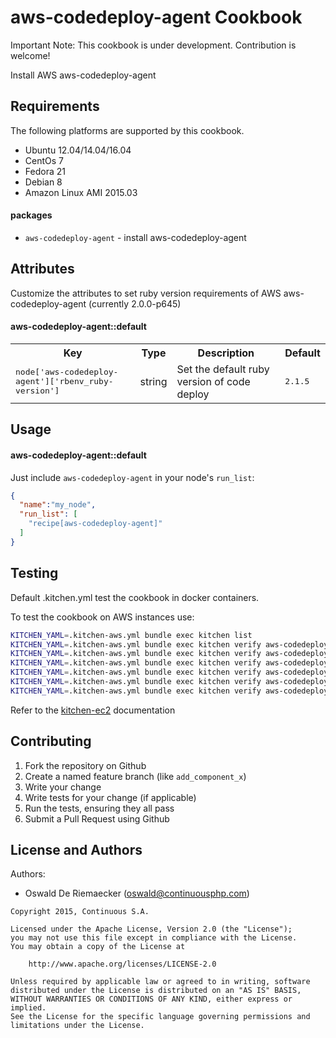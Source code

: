aws-codedeploy-agent Cookbook
===================
Important Note: This cookbook is under development. Contribution is welcome!

Install AWS aws-codedeploy-agent

Requirements
------------
The following platforms are supported by this cookbook.

* Ubuntu 12.04/14.04/16.04
* CentOs 7 
* Fedora 21
* Debian 8 
* Amazon Linux AMI 2015.03

#### packages
- `aws-codedeploy-agent` - install aws-codedeploy-agent 

Attributes
----------
Customize the attributes to set ruby version requirements of AWS aws-codedeploy-agent (currently 2.0.0-p645) 

#### aws-codedeploy-agent::default
<table>
  <tr>
    <th>Key</th>
    <th>Type</th>
    <th>Description</th>
    <th>Default</th>
  </tr>
  <tr>
    <td><tt>node['aws-codedeploy-agent']['rbenv_ruby-version']</tt></td>
    <td>string</td>
    <td>Set the default ruby version of code deploy</td>
    <td><tt>2.1.5</tt></td>
  </tr>
</table>


Usage
-----
#### aws-codedeploy-agent::default

Just include `aws-codedeploy-agent` in your node's `run_list`:

```json
{
  "name":"my_node",
  "run_list": [
    "recipe[aws-codedeploy-agent]"
  ]
}
```

Testing
-------
Default .kitchen.yml test the cookbook in docker containers.

To test the cookbook on AWS instances use:
```bash
KITCHEN_YAML=.kitchen-aws.yml bundle exec kitchen list 
KITCHEN_YAML=.kitchen-aws.yml bundle exec kitchen verify aws-codedeploy-agent-ubuntu-1604-aws
KITCHEN_YAML=.kitchen-aws.yml bundle exec kitchen verify aws-codedeploy-agent-ubuntu-1404-aws
KITCHEN_YAML=.kitchen-aws.yml bundle exec kitchen verify aws-codedeploy-agent-ubuntu-1204-aws 
KITCHEN_YAML=.kitchen-aws.yml bundle exec kitchen verify aws-codedeploy-agent-debian-8-aws 
KITCHEN_YAML=.kitchen-aws.yml bundle exec kitchen verify aws-codedeploy-agent-centos-7-aws 
KITCHEN_YAML=.kitchen-aws.yml bundle exec kitchen verify aws-codedeploy-agent-amazon-linux
```

Refer to the [kitchen-ec2](https://github.com/test-kitchen/kitchen-ec2) documentation

Contributing
------------
1. Fork the repository on Github
2. Create a named feature branch (like `add_component_x`)
3. Write your change
4. Write tests for your change (if applicable)
5. Run the tests, ensuring they all pass
6. Submit a Pull Request using Github

License and Authors
-------------------
Authors: 

* Oswald De Riemaecker (oswald@continuousphp.com)

```text
Copyright 2015, Continuous S.A.

Licensed under the Apache License, Version 2.0 (the "License");
you may not use this file except in compliance with the License.
You may obtain a copy of the License at

    http://www.apache.org/licenses/LICENSE-2.0

Unless required by applicable law or agreed to in writing, software
distributed under the License is distributed on an "AS IS" BASIS,
WITHOUT WARRANTIES OR CONDITIONS OF ANY KIND, either express or implied.
See the License for the specific language governing permissions and
limitations under the License.
``` 
